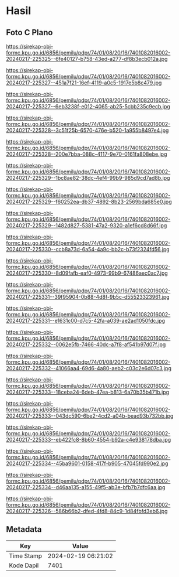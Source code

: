 # Hasil

## Foto C Plano

https://sirekap-obj-formc.kpu.go.id/6856/pemilu/pdpr/74/01/08/20/16/7401082016002-20240217-225325--6fe40127-b758-43ed-a277-df8b3ecb012a.jpg

https://sirekap-obj-formc.kpu.go.id/6856/pemilu/pdpr/74/01/08/20/16/7401082016002-20240217-225327--451a7f21-16ef-4119-a0c5-1917e5b8c479.jpg

https://sirekap-obj-formc.kpu.go.id/6856/pemilu/pdpr/74/01/08/20/16/7401082016002-20240217-225327--6eb3238f-e012-4065-ab25-5cbb235c9ecb.jpg

https://sirekap-obj-formc.kpu.go.id/6856/pemilu/pdpr/74/01/08/20/16/7401082016002-20240217-225328--3c51f25b-6570-476e-b520-1a955b8497e4.jpg

https://sirekap-obj-formc.kpu.go.id/6856/pemilu/pdpr/74/01/08/20/16/7401082016002-20240217-225328--200e7bba-088c-4117-9e70-0161fa808ebe.jpg

https://sirekap-obj-formc.kpu.go.id/6856/pemilu/pdpr/74/01/08/20/16/7401082016002-20240217-225329--1bc8ae82-38dc-4ef4-99b9-985d9cd7ad8b.jpg

https://sirekap-obj-formc.kpu.go.id/6856/pemilu/pdpr/74/01/08/20/16/7401082016002-20240217-225329--f60252ea-db37-4892-8b23-2569bda685e0.jpg

https://sirekap-obj-formc.kpu.go.id/6856/pemilu/pdpr/74/01/08/20/16/7401082016002-20240217-225329--1482d827-5381-47a2-9320-a1ef6cd8d66f.jpg

https://sirekap-obj-formc.kpu.go.id/6856/pemilu/pdpr/74/01/08/20/16/7401082016002-20240217-225330--ccb8a73d-6a54-4a9c-bb2c-b73f2324fd56.jpg

https://sirekap-obj-formc.kpu.go.id/6856/pemilu/pdpr/74/01/08/20/16/7401082016002-20240217-225330--8d09fafb-eaf0-4973-99b9-67486aec0ac7.jpg

https://sirekap-obj-formc.kpu.go.id/6856/pemilu/pdpr/74/01/08/20/16/7401082016002-20240217-225331--39f95904-0b88-4d8f-9b5c-d55523323961.jpg

https://sirekap-obj-formc.kpu.go.id/6856/pemilu/pdpr/74/01/08/20/16/7401082016002-20240217-225331--e1631c00-d7c5-42fa-a039-ae2ad1050fdc.jpg

https://sirekap-obj-formc.kpu.go.id/6856/pemilu/pdpr/74/01/08/20/16/7401082016002-20240217-225332--0062e5fb-7466-40dc-a7f8-af541b97d07f.jpg

https://sirekap-obj-formc.kpu.go.id/6856/pemilu/pdpr/74/01/08/20/16/7401082016002-20240217-225332--41066aa4-69d6-4a80-aeb2-c03c2e6d07c3.jpg

https://sirekap-obj-formc.kpu.go.id/6856/pemilu/pdpr/74/01/08/20/16/7401082016002-20240217-225333--18ceba24-6deb-47ea-b813-6a70b35b471b.jpg

https://sirekap-obj-formc.kpu.go.id/6856/pemilu/pdpr/74/01/08/20/16/7401082016002-20240217-225333--043dc590-6be2-4cd2-a04b-bead93b732bb.jpg

https://sirekap-obj-formc.kpu.go.id/6856/pemilu/pdpr/74/01/08/20/16/7401082016002-20240217-225333--eb422fc8-8b60-4554-b92a-c4e938178dba.jpg

https://sirekap-obj-formc.kpu.go.id/6856/pemilu/pdpr/74/01/08/20/16/7401082016002-20240217-225334--45ba9601-0158-417f-b905-47045fd990e2.jpg

https://sirekap-obj-formc.kpu.go.id/6856/pemilu/pdpr/74/01/08/20/16/7401082016002-20240217-225334--d46aa135-a155-49f5-ab3e-bfb7b7dfc6aa.jpg

https://sirekap-obj-formc.kpu.go.id/6856/pemilu/pdpr/74/01/08/20/16/7401082016002-20240217-225326--586b66b2-dfed-4fd8-84c9-1d84fbfd3eb6.jpg


## Metadata

| Key        | Value               |
| ---------- | ------------------- |
| Time Stamp | 2024-02-19 06:21:02 |
| Kode Dapil | 7401                |



